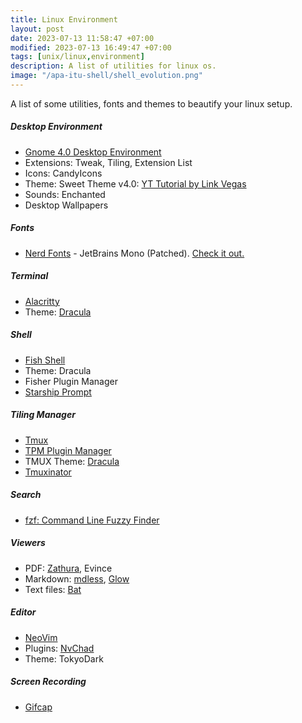 ```yaml
---
title: Linux Environment
layout: post
date: 2023-07-13 11:58:47 +07:00
modified: 2023-07-13 16:49:47 +07:00
tags: [unix/linux,environment]
description: A list of utilities for linux os.
image: "/apa-itu-shell/shell_evolution.png"
---
```


A list of some utilities, fonts and themes to beautify your linux setup. 

##### Desktop Environment
- <a href="https://www.gnome.org/"> Gnome 4.0 Desktop Environment</a>
- Extensions: Tweak, Tiling, Extension List
- Icons: CandyIcons 
- Theme: Sweet Theme v4.0: <a href="https://www.youtube.com/watch?v=i2hYYWiuKXM">YT Tutorial by Link Vegas</a>
- Sounds: Enchanted
- Desktop Wallpapers 

##### Fonts
- <a href="https://www.nerdfonts.com/">Nerd Fonts</a> - JetBrains Mono (Patched). <a href="https://www.programmingfonts.org/#jetbrainsmono">Check it out.</a>

##### Terminal
- <a href="https://alacritty.org">Alacritty<a/>
- Theme: <a href="https://draculatheme.com/">Dracula</a>

##### Shell
- <a href="https://github.com/fish-shell/fish-shell">Fish Shell</a>
- Theme: Dracula
- Fisher Plugin Manager
- <a href="https://starship.rs">Starship Prompt</a>

##### Tiling Manager 
- <a href="https://github.com/tmux/tmux/wiki#welcome-to-tmux">Tmux</a>
- <a href="https://github.com/tmux-plugins/tpm">TPM Plugin Manager</a>
- TMUX Theme: <a href="https://draculatheme.com/">Dracula</a>
- <a href="https://github.com/tmuxinator/tmuxinator">Tmuxinator</a>

##### Search 
- <a href="https://github.com/junegunn/fzf">fzf: Command Line Fuzzy Finder</a>

##### Viewers 
- PDF: <a href="https://pwmt.org/projects/zathura/">Zathura</a>, Evince
- Markdown: <a href="">mdless</a>, <a href="">Glow</a>
- Text files: <a href="">Bat</a>

##### Editor
- <a href="">NeoVim</a>
- Plugins: <a href="">NvChad</a>
- Theme: TokyoDark 

##### Screen Recording
- <a href="https://gifcap.dev">Gifcap</a>


